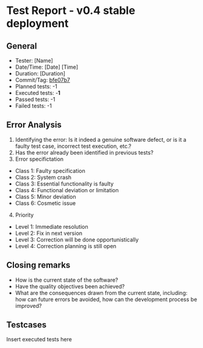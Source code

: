 # Test Report - v0.4 stable deployment

## General

- Tester: [Name]
- Date/Time: [Date] [Time]
- Duration: [Duration]
- Commit/Tag: [bfe07b7](https://github.com/ElektraInitiative/PermaplanT/tree/bfe07b78b81fa062a1861cc144c230652d4d24a8)
- Planned tests: -1
- Executed tests: -**1**
- Passed tests: -1
- Failed tests: -1

## Error Analysis

1. Identifying the error: Is it indeed a genuine software defect, or is it a faulty test case, incorrect test execution, etc.?
2. Has the error already been identified in previous tests?
3. Error specifictation

- Class 1: Faulty specification
- Class 2: System crash
- Class 3: Essential functionality is faulty
- Class 4: Functional deviation or limitation
- Class 5: Minor deviation
- Class 6: Cosmetic issue

4. Priority

- Level 1: Immediate resolution
- Level 2: Fix in next version
- Level 3: Correction will be done opportunistically
- Level 4: Correction planning is still open

## Closing remarks

- How is the current state of the software?
- Have the quality objectives been achieved?
- What are the consequences drawn from the current state, including: how can future errors be avoided, how can the development process be improved?

## Testcases

Insert executed tests here

